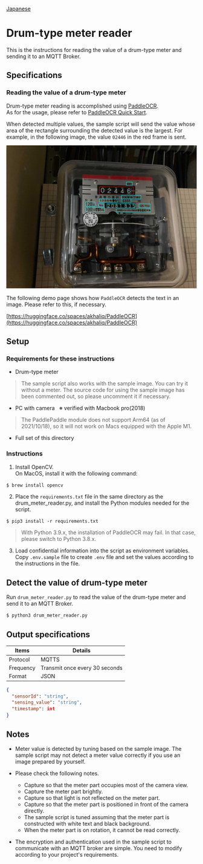 [Japanese](./README.md)

# Drum-type meter reader  

This is the instructions for reading the value of a drum-type meter and sending it to an MQTT Broker.  

## Specifications

### Reading the value of a drum-type meter

Drum-type meter reading is accomplished using [PaddleOCR](https://github.com/PaddlePaddle/PaddleOCR).  
As for the usage, please refer to [PaddleOCR Quick Start](https://github.com/PaddlePaddle/PaddleOCR/blob/release/2.3/doc/doc_en/quickstart_en.md#22-use-by-code).  

When detected multiple values, the sample script will send the value whose area of the rectangle surrounding the detected value is the largest.  For example, in the following image, the value `02446` in the red frame is sent. 

![](img/readme.jpg)

The following demo page shows how `PaddleOCR` detects the text in an image. Please refer to this, if necessary.  

[https://huggingface.co/spaces/akhaliq/PaddleOCR](https://huggingface.co/spaces/akhaliq/PaddleOCR)

## Setup

### Requirements for these instructions

- Drum-type meter
> The sample script also works with the sample image. You can try it without a meter. The source code for using the sample image has been commented out, so please uncomment it if necessary.

- PC with camera &nbsp; ※ verified with Macbook pro(2018)

>The PaddlePaddle module does not support Arm64 (as of 2021/10/18), so it will not work on Macs equipped with the Apple M1.  

- Full set of this directory

### Instructions

1. Install OpenCV.  
   On MacOS, install it with the following command:

```sh
$ brew install opencv
```

2. Place the `requirements.txt` file in the same directory as the drum_meter_reader.py, and install the Python modules needed for the script.  

```
$ pip3 install -r requirements.txt
```
> With Python 3.9.x, the installation of PaddleOCR may fail. In that case, please switch to Python 3.8.x.  

3. Load confidential information into the script as environment variables.    
   Copy `.env.sample` file to create `.env` file and set the values according to the instructions in the file.  

## Detect the value of drum-type meter

Run `drum_meter_reader.py` to read the value of the drum-type meter and send it to an MQTT Broker.

```sh
$ python3 drum_meter_reader.py
```

## Output specifications 

| Items        | Details                  |
| ------------ | --------------------- |
| Protocol   | MQTTS                 |
| Frequency  | Transmit once every 30 seconds |
| Format | JSON                  |

```JSON
{
  "sensorId": "string",
  "sensing_value": "string",
  "timestamp": int
}
```

## Notes

- Meter value is detected by tuning based on the sample image. The sample script may not detect a meter value correctly if you use an image prepared by yourself. 

- Please check the following notes.
  - Capture so that the meter part occupies most of the camera view.
  - Capture the meter part brightly.
  - Capture so that light is not reflected on the meter part.
  - Capture so that the meter part is positioned in front of the camera directly.
  - The sample script is tuned assuming that the meter part is constructed with white text and black background.
  - When the meter part is on rotation, it cannot be read correctly.
- The encryption and authentication used in the sample script to communicate with an MQTT broker are simple. You need to modify according to your project's requirements. 
